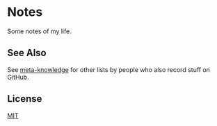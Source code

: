 # Notes
Some notes of my life.

## See Also
See [meta-knowledge](https://github.com/RichardLitt/meta-knowledge) for other
lists by people who also record stuff on GitHub.

## License
[MIT](https://tldrlegal.com/license/mit-license)
